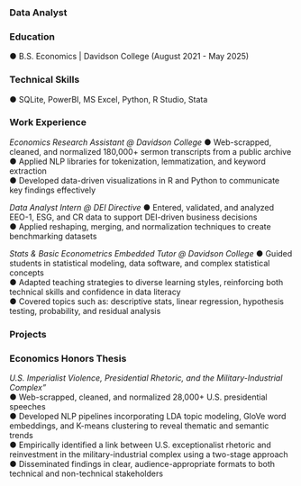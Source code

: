 ### Data Analyst 

### Education 
● B.S. Economics | Davidson College (August 2021 - May 2025)

### Technical Skills 
● SQLite, PowerBI, MS Excel, Python, R Studio, Stata

### Work Experience
*Economics Research Assistant @ Davidson College*
● Web-scrapped, cleaned, and normalized 180,000+ sermon transcripts from a public archive<br>
● Applied NLP libraries for tokenization, lemmatization, and keyword extraction<br>
● Developed data-driven visualizations in R and Python to communicate key findings effectively<br>

*Data Analyst Intern @ DEI Directive*
● Entered, validated, and analyzed EEO-1, ESG, and CR data to support DEI-driven business decisions<br>
● Applied reshaping, merging, and normalization techniques to create benchmarking datasets<br>

*Stats & Basic Econometrics Embedded Tutor @ Davidson College*
● Guided students in statistical modeling, data software, and complex statistical concepts<br>
● Adapted teaching strategies to diverse learning styles, reinforcing both technical skills and confidence in data literacy<br>
● Covered topics such as: descriptive stats, linear regression, hypothesis testing, probability, and residual analysis<br>

### Projects
### Economics Honors Thesis<br>
*U.S. Imperialist Violence, Presidential Rhetoric, and the Military-Industrial Complex”*<br>
● Web-scrapped, cleaned, and normalized 28,000+ U.S. presidential speeches<br>
● Developed NLP pipelines incorporating LDA topic modeling, GloVe word embeddings, and K-means clustering to reveal thematic and semantic trends<br>
● Empirically identified a link between U.S. exceptionalist rhetoric and reinvestment in the military-industrial complex using a two-stage approach<br>
● Disseminated findings in clear, audience-appropriate formats to both technical and non-technical stakeholders<br>


